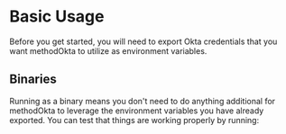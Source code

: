 # Basic Usage

Before you get started, you will need to export Okta credentials that you want methodOkta to utilize as environment variables. 

## Binaries

Running as a binary means you don't need to do anything additional for methodOkta to leverage the environment variables you have already exported. You can test that things are working properly by running:
